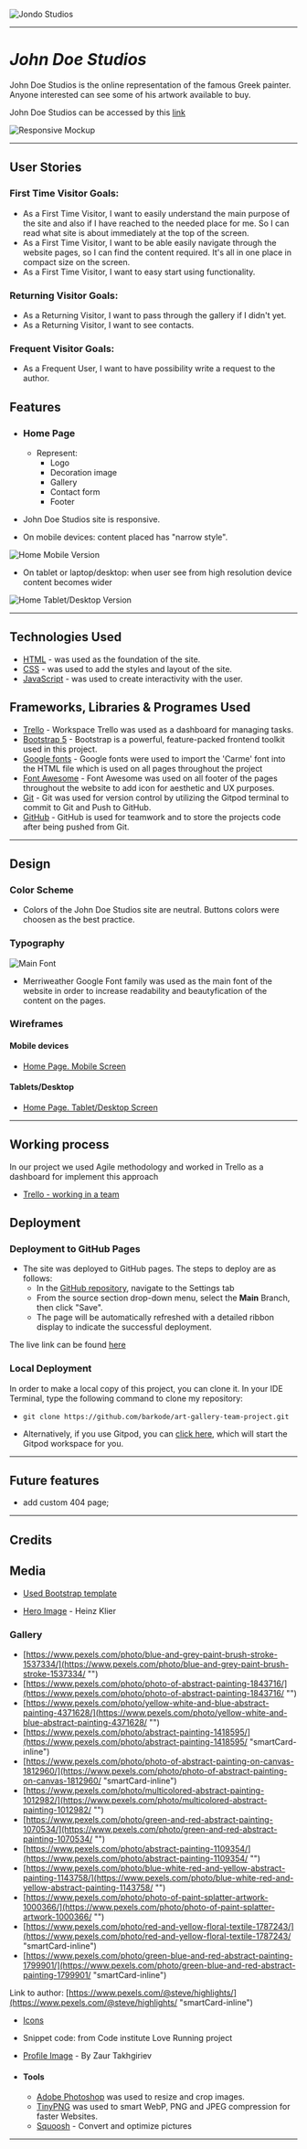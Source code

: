 ![Jondo Studios](docs/site-logo.jpg)

---

# *John Doe Studios*

John Doe Studios is the online representation of the famous Greek painter. Anyone interested can see some of his artwork available to buy.

John Doe Studios can be accessed by this [link](https://barkode.github.io/art-gallery-team-project/)

![Responsive Mockup](docs/responsive.jpg)

---
## User Stories

### First Time Visitor Goals:

* As a First Time Visitor, I want to easily understand the main purpose of the site and also if I have reached to the needed place for me. So I can read what site is about immediately at the top of the screen.
* As a First Time Visitor, I want to be able easily navigate through the website pages, so I can find the content required. It's all in one place in compact size on the screen.
* As a First Time Visitor, I want to easy start using functionality.

### Returning Visitor Goals:

* As a Returning Visitor, I want to pass through the gallery if I didn't yet.
* As a Returning Visitor, I want to see contacts.

### Frequent Visitor Goals:

* As a Frequent User, I want to have possibility write a request to the author.

## Features

+ ### Home Page

  - Represent:
    * Logo
    * Decoration image
    * Gallery
    * Contact form
    * Footer

- John Doe Studios site is responsive.

- On mobile devices: content placed has "narrow style".

![Home Mobile Version](docs/mobile.png)

  * On tablet or laptop/desktop: when user see from high resolution device content becomes wider

![Home Tablet/Desktop Version](docs/desktop.png)

---
## Technologies Used

- [HTML](https://developer.mozilla.org/en-US/docs/Web/HTML) - was used as the foundation of the site.
- [CSS](https://developer.mozilla.org/en-US/docs/Web/css) - was used to add the styles and layout of the site.
- [JavaScript](https://developer.mozilla.org/en-US/docs/Web/JavaScript) - was used to create interactivity with the user.

## Frameworks, Libraries & Programes Used
- [Trello](https://trello.com/) - Workspace Trello was used as a dashboard for managing tasks.
- [Bootstrap 5](https://getbootstrap.com/) - Bootstrap is a powerful, feature-packed frontend toolkit used in this project.
- [Google fonts](https://fonts.google.com) - Google fonts were used to import the 'Carme' font into the HTML file which is used on all pages throughout the project
- [Font Awesome](https://fontawesome.com) - Font Awesome was used on all footer of the pages throughout the website to add icon for aesthetic and UX purposes.
- [Git](https://gitpod.io) - Git was used for version control by utilizing the Gitpod terminal to commit to Git and Push to GitHub.
- [GitHub](https://github.com) - GitHub is used for teamwork and to store the projects code after being pushed from Git.

---
## Design

### Color Scheme

- Сolors of the John Doe Studios site are neutral. Buttons colors were choosen as the best practice.

### Typography

![Main Font](docs/primary_font.png)

- Merriweather Google Font family was used as the main font of the website in order to increase readability and beautyfication of the content on the pages.

### Wireframes

#### Mobile devices

- [Home Page. Mobile Screen](docs/basic-wireframe.jpg)

#### Tablets/Desktop

- [Home Page. Tablet/Desktop Screen](docs/basic-wireframe.jpg)

---

## Working process

In our project we used Agile methodology and worked in Trello as a dashboard for implement this approach

- [Trello - working in a team](docs/trello.png)

## Deployment

### Deployment to GitHub Pages

- The site was deployed to GitHub pages. The steps to deploy are as follows: 
  - In the [GitHub repository](https://github.com/barkode/art-gallery-team-project), navigate to the Settings tab 
  - From the source section drop-down menu, select the **Main** Branch, then click "Save".
  - The page will be automatically refreshed with a detailed ribbon display to indicate the successful deployment.

The live link can be found [here](https://barkode.github.io/art-gallery-team-project/)

### Local Deployment

In order to make a local copy of this project, you can clone it.
In your IDE Terminal, type the following command to clone my repository:

- `git clone https://github.com/barkode/art-gallery-team-project.git`

- Alternatively, if you use Gitpod, you can [click here](https://gitpod.io/#https://github.com/barkode/art-gallery-team-project), which will start the Gitpod workspace for you.

---

## Future features
- add custom 404 page;

---
## Credits

## Media
  - [Used Bootstrap template](https://startbootstrap.com/theme/creative)

  - [Hero Image](https://www.pexels.com/photo/man-in-white-and-blue-striped-long-sleeved-shirt-painting-near-seashore-896108/) - Heinz Klier   

### Gallery

  - [https://www.pexels.com/photo/blue-and-grey-paint-brush-stroke-1537334/](https://www.pexels.com/photo/blue-and-grey-paint-brush-stroke-1537334/ "‌")
  - [https://www.pexels.com/photo/photo-of-abstract-painting-1843716/](https://www.pexels.com/photo/photo-of-abstract-painting-1843716/ "‌")
  - [https://www.pexels.com/photo/yellow-white-and-blue-abstract-painting-4371628/](https://www.pexels.com/photo/yellow-white-and-blue-abstract-painting-4371628/ "‌")
  - [https://www.pexels.com/photo/abstract-painting-1418595/](https://www.pexels.com/photo/abstract-painting-1418595/ "smartCard-inline")
  - [https://www.pexels.com/photo/photo-of-abstract-painting-on-canvas-1812960/](https://www.pexels.com/photo/photo-of-abstract-painting-on-canvas-1812960/ "smartCard-inline")
  - [https://www.pexels.com/photo/multicolored-abstract-painting-1012982/](https://www.pexels.com/photo/multicolored-abstract-painting-1012982/ "‌")
  - [https://www.pexels.com/photo/green-and-red-abstract-painting-1070534/](https://www.pexels.com/photo/green-and-red-abstract-painting-1070534/ "‌")
  - [https://www.pexels.com/photo/abstract-painting-1109354/](https://www.pexels.com/photo/abstract-painting-1109354/ "‌")
  - [https://www.pexels.com/photo/blue-white-red-and-yellow-abstract-painting-1143758/](https://www.pexels.com/photo/blue-white-red-and-yellow-abstract-painting-1143758/ "‌")
  - [https://www.pexels.com/photo/photo-of-paint-splatter-artwork-1000366/](https://www.pexels.com/photo/photo-of-paint-splatter-artwork-1000366/ "‌")
  - [https://www.pexels.com/photo/red-and-yellow-floral-textile-1787243/](https://www.pexels.com/photo/red-and-yellow-floral-textile-1787243/ "smartCard-inline")
  - [https://www.pexels.com/photo/green-blue-and-red-abstract-painting-1799901/](https://www.pexels.com/photo/green-blue-and-red-abstract-painting-1799901/ "smartCard-inline")

Link to author:
[https://www.pexels.com/@steve/highlights/](https://www.pexels.com/@steve/highlights/ "smartCard-inline")

- [Icons](https://www.flaticon.com/free-icon/art-and-design_3528221?term=art&page=1&position=31&origin=search&related_id=3528221 "‌")

- Snippet code: from Code institute Love Running project

- [Profile Image](https://www.pexels.com/photo/a-bearded-man-in-a-checkered-shirt-and-a-cap-standing-on-a-field-26222877/ "smartCard-inline") - By Zaur Takhgiriev

+ #### Tools

    - [Adobe Photoshop](https://www.adobe.com) was used to resize and crop images.
    - [TinyPNG](https://tinypng.com/) was used to smart WebP, PNG and JPEG compression for faster Websites.
    - [Squoosh](https://squoosh.app/) - Convert and optimize pictures
---
